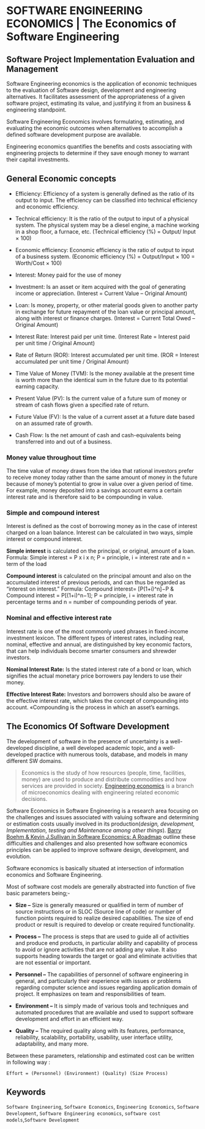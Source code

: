 # SOFTWARE ENGINEERING ECONOMICS | The Economics of Software Engineering

## Software Project Implementation Evaluation and Management

Software Engineering economics is the application of economic techniques to the evaluation of Software design, development and engineering alternatives. It facilitates assessment of the appropriateness of a given software project, estimating its value, and justifying it from an business & engineering standpoint.

Software Engineering Economics involves formulating, estimating, and evaluating the economic outcomes when alternatives to accomplish a defined software development purpose are available.

Engineering economics quantifies the benefits and costs associating with engineering projects to determine if they save enough money to warrant their capital investments.

## General Economic concepts

* Efficiency: Efficiency of a system is generally defined as the ratio of its output to input. The efficiency can be classified into technical efficiency and economic efficiency.

* Technical efficiency: It is the ratio of the output to input of a physical system. The physical system may be a diesel engine, a machine working in a shop floor, a furnace, etc. (Technical efficiency (%) =  Output/ Input × 100)

* Economic efficiency: Economic efficiency is the ratio of output to input of a business system. (Economic efficiency (%) = Output/Input  × 100 = Worth/Cost × 100)

* Interest: Money paid for the use of money

* Investment: Is an asset or item acquired with the goal of generating income or appreciation. (Interest = Current Value – Original Amount)

* Loan: Is money, property, or other material goods given to another party in exchange for future repayment of the loan value or principal amount, along with interest or finance charges. (Interest = Current Total Owed – Original Amount)

* Interest Rate: Interest paid per unit time. (Interest Rate = Interest paid per unit time / Original Amount)

* Rate of Return (ROR): Interest accumulated per unit time. (ROR = Interest accumulated per unit time / Original Amount)

* Time Value of Money (TVM): Is the money available at the present time is worth more than the identical sum in the future due to its potential earning capacity.

* Present Value (PV): Is the current value of a future sum of money or stream of cash flows given a specified rate of return.

* Future Value (FV): Is the value of a current asset at a future date based on an assumed rate of growth.

* Cash Flow: Is the net amount of cash and cash-equivalents being transferred into and out of a business.

### Money value throughout time

The time value of money draws from the idea that rational investors prefer to receive money today rather than the same amount of money in the future because of money’s potential to grow in value over a given period of time. For example, money deposited into a savings account earns a certain interest rate and is therefore said to be compounding in value.

### Simple and compound interest

Interest is defined as the cost of borrowing money as in the case of interest charged on a loan balance. Interest can be calculated in two ways, simple interest or compound interest.

**Simple interest** is calculated on the principal, or original, amount of a loan. Formula: Simple interest = P x i x n; P = principle, i = interest rate and n = term of the load

**Compound interest** is calculated on the principal amount and also on the accumulated interest of previous periods, and can thus be regarded as “interest on interest.” Formula: Compound interest= [P(1+i)^n]−P & Compound interest = P[(1+i)^n−1]; P = principle, i = interest rate in percentage terms and n = number of compounding periods of year.

### Nominal and effective interest rate

Interest rate is one of the most commonly used phrases in fixed-income investment lexicon. The different types of interest rates, including real, nominal, effective and annual, are distinguished by key economic factors, that can help individuals become smarter consumers and shrewder investors.

**Nominal Interest Rate:** Is the stated interest rate of a bond or loan, which signifies the actual monetary price borrowers pay lenders to use their money.

**Effective Interest Rate:** Investors and borrowers should also be aware of the effective interest rate, which takes the concept of compounding into account. «Compounding is the process in which an asset’s earnings.

## The Economics Of Software Development

The development of software in the presence of uncertainty is a well-developed discipline, a well developed academic topic, and a well-developed practice with numerous tools, database, and models in many different SW domains.

> Economics is the study of how resources (people, time, facilities, money) are used to produce and distribute commodities and how services are provided in society. [Engineering economics](https://en.wikipedia.org/wiki/Engineering_economics) is a branch of microeconomics dealing with engineering related economic decisions.

Software Economics in Software Engineering is a research area focusing on the challenges and issues associated with valuing software and determining or estimation costs usually involved in its production(_design, development, Implementation, testing and Maintenance among other things_). 
[Barry Boehm & Kevin J.Sullivan in Software Economics: A Roadmap](https://github.com/piusnmuhumuza/bootcamp/blob/master/Software%20Engineering/resources/softwareEconomics_ARoadMap-Boehm%20and%20Sullivan.pdf) outline these difficulties and challenges and also presented how software economics principles can be applied to improve software design, development, and evolution.

Software economics is basically situated at intersection of information economics and Software Engineering. 

Most of software cost models are generally abstracted into function of five basic parameters being;-

* **Size –**
Size is generally measured or qualified in term of number of source instructions or in SLOC (Source line of code) or number of function points required to realize desired capabilities. The size of end product or result is required to develop or create required functionality.

* **Process –**
The process is steps that are used to guide all of activities and produce end products, in particular ability and capability of process to avoid or ignore activities that are not adding any value. It also supports heading towards the target or goal and eliminate activities that are not essential or important.

* **Personnel –**
The capabilities of personnel of software engineering in general, and particularly their experience with issues or problems regarding computer science and issues regarding application domain of project. It emphasizes on team and responsibilities of team.

* **Environment –**
It is simply made of various tools and techniques and automated procedures that are available and used to support software development and effort in an efficient way.

* **Quality –**
The required quality along with its features, performance, reliability, scalability, portability, usability, user interface utility, adaptability, and many more.

Between these parameters, relationship and estimated cost can be written in following way :

```code
Effort = (Personnel) (Environment) (Quality) (Size Process) 
```




## Keywords

``Software Engineering``, ``Software Economics``, ``Engineering Economics``, ``Software Development``, ``Software Engineering economics``, ``software cost models``,``Software Development``